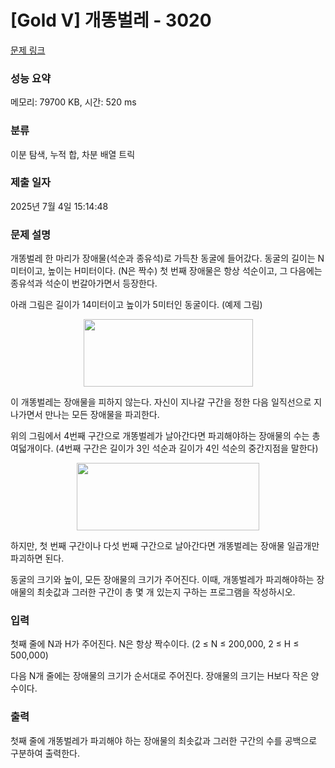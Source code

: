 # [Gold V] 개똥벌레 - 3020 

[문제 링크](https://www.acmicpc.net/problem/3020) 

### 성능 요약

메모리: 79700 KB, 시간: 520 ms

### 분류

이분 탐색, 누적 합, 차분 배열 트릭

### 제출 일자

2025년 7월 4일 15:14:48

### 문제 설명

<p>개똥벌레 한 마리가 장애물(석순과 종유석)로 가득찬 동굴에 들어갔다. 동굴의 길이는 N미터이고, 높이는 H미터이다. (N은 짝수) 첫 번째 장애물은 항상 석순이고, 그 다음에는 종유석과 석순이 번갈아가면서 등장한다.</p>

<p>아래 그림은 길이가 14미터이고 높이가 5미터인 동굴이다. (예제 그림)</p>

<p style="text-align: center;"><img alt="" src="https://upload.acmicpc.net/c6fd496d-ccf5-4f9d-a06e-32b121fc6a82/-/preview/" style="width: 271px; height: 108px;"></p>

<p>이 개똥벌레는 장애물을 피하지 않는다. 자신이 지나갈 구간을 정한 다음 일직선으로 지나가면서 만나는 모든 장애물을 파괴한다.</p>

<p>위의 그림에서 4번째 구간으로 개똥벌레가 날아간다면 파괴해야하는 장애물의 수는 총 여덟개이다. (4번째 구간은 길이가 3인 석순과 길이가 4인 석순의 중간지점을 말한다)</p>

<p style="text-align: center;"><img alt="" src="https://upload.acmicpc.net/bfcbb94f-0e15-4ff9-b2ef-43e07c7ee503/-/preview/" style="width: 292px; height: 108px;"></p>

<p>하지만, 첫 번째 구간이나 다섯 번째 구간으로 날아간다면 개똥벌레는 장애물 일곱개만 파괴하면 된다.</p>

<p>동굴의 크기와 높이, 모든 장애물의 크기가 주어진다. 이때, 개똥벌레가 파괴해야하는 장애물의 최솟값과 그러한 구간이 총 몇 개 있는지 구하는 프로그램을 작성하시오.</p>

### 입력 

 <p>첫째 줄에 N과 H가 주어진다. N은 항상 짝수이다. (2 ≤ N ≤ 200,000, 2 ≤ H ≤ 500,000)</p>

<p>다음 N개 줄에는 장애물의 크기가 순서대로 주어진다. 장애물의 크기는 H보다 작은 양수이다.</p>

### 출력 

 <p>첫째 줄에 개똥벌레가 파괴해야 하는 장애물의 최솟값과 그러한 구간의 수를 공백으로 구분하여 출력한다.</p>

